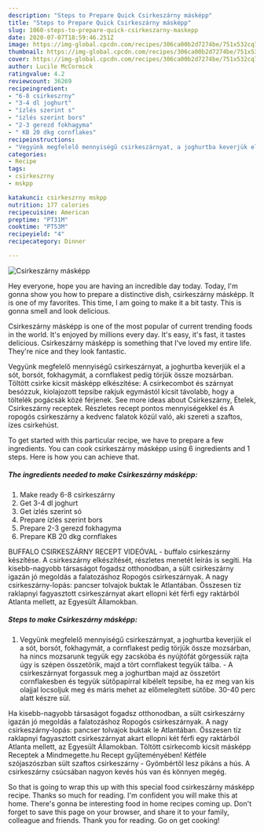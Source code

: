 ```yaml
---
description: "Steps to Prepare Quick Csirkeszárny másképp"
title: "Steps to Prepare Quick Csirkeszárny másképp"
slug: 1060-steps-to-prepare-quick-csirkeszarny-maskepp
date: 2020-07-07T18:59:46.251Z
image: https://img-global.cpcdn.com/recipes/306ca00b2d7274be/751x532cq70/csirkeszarny-maskepp-recept-foto.jpg
thumbnail: https://img-global.cpcdn.com/recipes/306ca00b2d7274be/751x532cq70/csirkeszarny-maskepp-recept-foto.jpg
cover: https://img-global.cpcdn.com/recipes/306ca00b2d7274be/751x532cq70/csirkeszarny-maskepp-recept-foto.jpg
author: Lucile McCormick
ratingvalue: 4.2
reviewcount: 36269
recipeingredient:
- "6-8 csirkeszrny"
- "3-4 dl joghurt"
- "ízlés szerint s"
- "ízlés szerint bors"
- "2-3 gerezd fokhagyma"
- " KB 20 dkg cornflakes"
recipeinstructions:
- "Vegyünk megfelelő mennyiségű csirkeszárnyat, a joghurtba keverjük el a sót, borsót, fokhagymát, a cornflakest pedig törjük össze mozsárban, ha nincs mozsarunk tegyük egy zacskóba és nyújtófát görgessük rajta úgy is szépen összetörik, majd a tört cornflakest tegyük tálba. A csirkeszárnyat forgassuk meg a joghurtban majd az összetört cornflakesben és tegyük sütőpapírral kibélelt tepsibe, ha ez meg van kis olajjal locsoljuk meg és máris mehet az előmelegített sütőbe. 30-40 perc alatt készre sül."
categories:
- Recipe
tags:
- csirkeszrny
- mskpp

katakunci: csirkeszrny mskpp 
nutrition: 177 calories
recipecuisine: American
preptime: "PT31M"
cooktime: "PT53M"
recipeyield: "4"
recipecategory: Dinner

---
```



![Csirkeszárny másképp](https://img-global.cpcdn.com/recipes/306ca00b2d7274be/751x532cq70/csirkeszarny-maskepp-recept-foto.jpg)

Hey everyone, hope you are having an incredible day today. Today, I'm gonna show you how to prepare a distinctive dish, csirkeszárny másképp. It is one of my favorites. This time, I am going to make it a bit tasty. This is gonna smell and look delicious.

Csirkeszárny másképp is one of the most popular of current trending foods in the world. It's enjoyed by millions every day. It's easy, it's fast, it tastes delicious. Csirkeszárny másképp is something that I've loved my entire life. They're nice and they look fantastic.

Vegyünk megfelelő mennyiségű csirkeszárnyat, a joghurtba keverjük el a sót, borsót, fokhagymát, a cornflakest pedig törjük össze mozsárban. Töltött csirke kicsit másképp elkészítése: A csirkecombot és szárnyat besózzuk, kiolajozott tepsibe rakjuk egymástól kicsit távolabb, hogy a töltelék pogácsák közé férjenek. See more ideas about Csirkeszárny, Ételek, Csirkeszárny receptek. Részletes recept pontos mennyiségekkel és A ropogós csirkeszárny a kedvenc falatok közül való, aki szereti a szaftos, ízes csirkehúst.


To get started with this particular recipe, we have to prepare a few ingredients. You can cook csirkeszárny másképp using 6 ingredients and 1 steps. Here is how you can achieve that.

<!--inarticleads1-->

##### The ingredients needed to make Csirkeszárny másképp:

1. Make ready 6-8 csirkeszárny
1. Get 3-4 dl joghurt
1. Get ízlés szerint só
1. Prepare ízlés szerint bors
1. Prepare 2-3 gerezd fokhagyma
1. Prepare  KB 20 dkg cornflakes


BUFFALO CSIRKESZÁRNY RECEPT VIDEÓVAL - buffalo csirkeszárny készítése. A csirkeszárny elkészítését, részletes menetét leírás is segíti. Ha kisebb-nagyobb társaságot fogadsz otthonodban, a sült csirkeszárny igazán jó megoldás a falatozáshoz Ropogós csirkeszárnyak. A nagy csirkeszárny-lopás: pancser tolvajok buktak le Atlantában. Összesen tíz raklapnyi fagyasztott csirkeszárnyat akart ellopni két férfi egy raktárból Atlanta mellett, az Egyesült Államokban. 

<!--inarticleads2-->

##### Steps to make Csirkeszárny másképp:

1. Vegyünk megfelelő mennyiségű csirkeszárnyat, a joghurtba keverjük el a sót, borsót, fokhagymát, a cornflakest pedig törjük össze mozsárban, ha nincs mozsarunk tegyük egy zacskóba és nyújtófát görgessük rajta úgy is szépen összetörik, majd a tört cornflakest tegyük tálba. - A csirkeszárnyat forgassuk meg a joghurtban majd az összetört cornflakesben és tegyük sütőpapírral kibélelt tepsibe, ha ez meg van kis olajjal locsoljuk meg és máris mehet az előmelegített sütőbe. 30-40 perc alatt készre sül.


Ha kisebb-nagyobb társaságot fogadsz otthonodban, a sült csirkeszárny igazán jó megoldás a falatozáshoz Ropogós csirkeszárnyak. A nagy csirkeszárny-lopás: pancser tolvajok buktak le Atlantában. Összesen tíz raklapnyi fagyasztott csirkeszárnyat akart ellopni két férfi egy raktárból Atlanta mellett, az Egyesült Államokban. Töltött csirkecomb kicsit másképp Receptek a Mindmegette.hu Recept gyűjteményében! Kétféle szójaszószban sült szaftos csirkeszárny - Gyömbértől lesz pikáns a hús. A csirkeszárny csúcsában nagyon kevés hús van és könnyen megég. 

So that is going to wrap this up with this special food csirkeszárny másképp recipe. Thanks so much for reading. I'm confident you will make this at home. There's gonna be interesting food in home recipes coming up. Don't forget to save this page on your browser, and share it to your family, colleague and friends. Thank you for reading. Go on get cooking!

